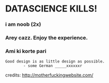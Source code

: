 # DATASCIENCE KILLS!
### i am noob (2x)
### Arey cazz. Enjoy the experience.
### Ami ki korte pari
```
Good design is as little design as possible.
        - some German _____xxxxxxr  
```
        
credits: http://motherfuckingwebsite.com/

<!--
**biparnakroy/biparnakroy** is a ✨ _special_ ✨ repository because its `README.md` (this file) appears on your GitHub profile.

Here are some ideas to get you started:

- 🔭 I’m currently working on ...
- 🌱 I’m currently learning ...
- 👯 I’m looking to collaborate on ...
- 🤔 I’m looking for help with ...
- 💬 Ask me about ...
- 📫 How to reach me: ...
- 😄 Pronouns: ...
- ⚡ Fun fact: ...
-->
